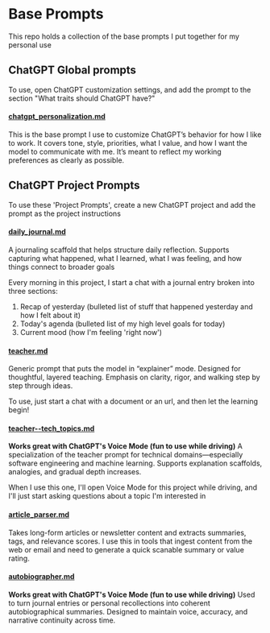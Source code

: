 # Base Prompts

This repo holds a collection of the base prompts I put together for my personal use

## ChatGPT Global prompts
To use, open ChatGPT customization settings, and add the prompt to the section "What traits should ChatGPT have?"

#### [chatgpt_personalization.md](chatgpt_personalization.md)
This is the base prompt I use to customize ChatGPT’s behavior for how I like to work. It covers tone, style, priorities, what I value, and how I want the model to communicate with me. It’s meant to reflect my working preferences as clearly as possible.

## ChatGPT Project Prompts
To use these 'Project Prompts', create a new ChatGPT project and add the prompt as the project instructions

#### [daily_journal.md](daily_journal.md)
A journaling scaffold that helps structure daily reflection. Supports capturing what happened, what I learned, what I was feeling, and how things connect to broader goals

Every morning in this project, I start a chat with a journal entry broken into three sections:
1.  Recap of yesterday (bulleted list of stuff that happened yesterday and how I felt about it)
2.  Today's agenda (bulleted list of my high level goals for today)
3.  Current mood (how I'm feeling 'right now')

#### [teacher.md](teacher.md)
Generic prompt that puts the model in “explainer” mode. Designed for thoughtful, layered teaching. Emphasis on clarity, rigor, and walking step by step through ideas.

To use, just start a chat with a document or an url, and then let the learning begin!

#### [teacher--tech_topics.md](teacher--tech_topics.md)
**Works great with ChatGPT's Voice Mode (fun to use while driving)**
A specialization of the teacher prompt for technical domains—especially software engineering and machine learning. Supports explanation scaffolds, analogies, and gradual depth increases.

When I use this one, I'll open Voice Mode for this project while driving, and I'll just start asking questions about a topic I'm interested in

#### [article_parser.md](article_parser.md)
Takes long-form articles or newsletter content and extracts summaries, tags, and relevance scores. I use this in tools that ingest content from the web or email and need to generate a quick scanable summary or value rating.

#### [autobiographer.md](autobiographer.md)
**Works great with ChatGPT's Voice Mode (fun to use while driving)**
Used to turn journal entries or personal recollections into coherent autobiographical summaries. Designed to maintain voice, accuracy, and narrative continuity across time.



